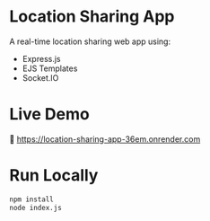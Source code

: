 # Location Sharing App

A real-time location sharing web app using:
- Express.js
- EJS Templates
- Socket.IO

# Live Demo
🔗 https://location-sharing-app-36em.onrender.com

# Run Locally
```bash
npm install
node index.js
